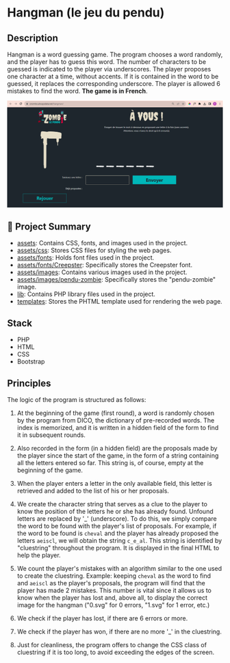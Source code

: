 # Hangman (le jeu du pendu)

## Description

Hangman is a word guessing game.
The program chooses a word randomly, and the player has to guess this word.
The number of characters to be guessed is indicated to the player via underscores.
The player proposes one character at a time, without accents. If it is contained in the word to be guessed, it replaces the corresponding underscore.
The player is allowed 6 mistakes to find the word.
**The game is in French**.

![screenshot of the web page](/assets/images/screenshot1.png)


## 📝 Project Summary

- [assets](assets): Contains CSS, fonts, and images used in the project.
- [assets/css](assets/css): Stores CSS files for styling the web pages.
- [assets/fonts](assets/fonts): Holds font files used in the project.
- [assets/fonts/Creepster](assets/fonts/Creepster): Specifically stores the Creepster font.
- [assets/images](assets/images): Contains various images used in the project.
- [assets/images/pendu-zombie](assets/images/pendu-zombie): Specifically stores the "pendu-zombie" image.
- [lib](lib): Contains PHP library files used in the project.
- [templates](templates): Stores the PHTML template used for rendering the web page.

## Stack
- PHP
- HTML
- CSS
- Bootstrap

## Principles

The logic of the program is structured as follows:

1. At the beginning of the game (first round), a word is randomly chosen by the program from DICO, the dictionary of pre-recorded words. The index is memorized, and it is written in a hidden field of the form to find it in subsequent rounds.

2. Also recorded in the form (in a hidden field) are the proposals made by the player since the start of the game, in the form of a string containing all the letters entered so far. This string is, of course, empty at the beginning of the game.

3. When the player enters a letter in the only available field, this letter is retrieved and added to the list of his or her proposals.

4. We create the character string that serves as a clue to the player to know the position of the letters he or she has already found. Unfound letters are replaced by '_' (underscore). To do this, we simply compare the word to be found with the player's list of proposals. For example, if the word to be found is ``cheval`` and the player has already proposed the letters ``aeiscl``, we will obtain the string ``c_e_al``. This string is identified by "cluestring" throughout the program. It is displayed in the final HTML to help the player.

5. We count the player's mistakes with an algorithm similar to the one used to create the cluestring. Example: keeping ``cheval`` as the word to find and ``aeiscl`` as the player's proposals, the program will find that the player has made 2 mistakes. This number is vital since it allows us to know when the player has lost and, above all, to display the correct image for the hangman ("0.svg" for 0 errors, "1.svg" for 1 error, etc.)

6. We check if the player has lost, if there are 6 errors or more.

7. We check if the player has won, if there are no more '_' in the cluestring.

8. Just for cleanliness, the program offers to change the CSS class of cluestring if it is too long, to avoid exceeding the edges of the screen.